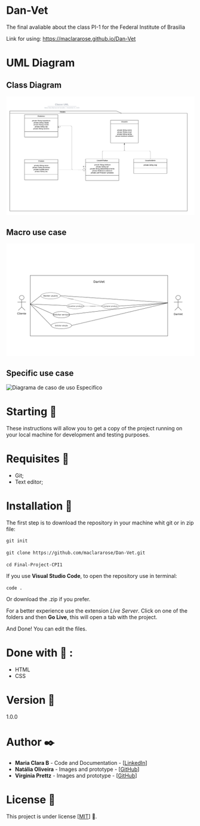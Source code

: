 # Dan-Vet
The final avaliable about the class PI-1 for the Federal Institute of Brasilia

Link for using: https://maclararose.github.io/Dan-Vet

# UML Diagram

## Class Diagram
![Diagrama de classe](./UML%20Use%20Case%20Diagram/Classe%20UML.png)

## Macro use case
![Diagrama de caso de uso Macro](./UML%20Use%20Case%20Diagram/Macro.png)

## Specific use case
![Diagrama de caso de uso Especifíco](./UML%20Use%20Case%20Diagram/Especifíco.png)

# Starting :rocket:
These instructions will allow you to get a copy of the project running on your local machine for development and testing purposes.

# Requisites :page_with_curl:
- Git;
- Text editor;

# Installation :wrench:
The first step is to download the repository in your machine whit git or in zip file:

```
git init

git clone https://github.com/maclararose/Dan-Vet.git

cd Final-Project-CPI1
```

If you use __Visual Studio Code__, to open the repository use in terminal:

`code .`

Or download the .zip if you prefer.

For a better experience use the extension _Live Server_.
Click on one of the folders and then __Go Live__, this will open a tab with the project.

And Done! You can edit the files.

# Done with :hammer: :
- HTML
- CSS

# Version :pushpin:
1.0.0

# Author :black_nib:
- __Maria Clara B__ - Code and Documentation - [[LinkedIn](https://www.linkedin.com/in/mariaclarab/)]
- __Natália Oliveira__ - Images and prototype - [[GitHub](https://github.com/oliveiranat17)]
- __Virginia Prettz__ - Images and prototype - [[GitHub](https://github.com/VirginiaPrettz)]

# License :page_facing_up:
This project is under license [[MIT](https://github.com/maclararose/Dan-Vet/blob/main/LICENSE)] :round_pushpin:.
